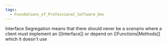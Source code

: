 ```yaml
---
tags:
  - Foundations_of_Professional_Software_Dev
---
```

Interface Segregation means that there should never be a scenario where a client must implement an [[Interface]] or depend on [[Functions|Methods]] which it doesn't use